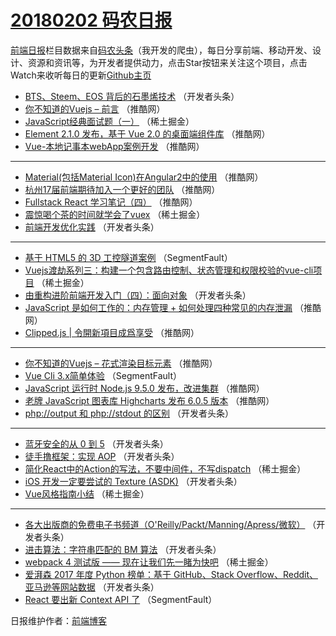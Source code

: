 # [20180202 码农日报](http://hao.caibaojian.com/date/2018/02/02)

[前端日报](http://caibaojian.com/c/news)栏目数据来自[码农头条](http://hao.caibaojian.com/)（我开发的爬虫），每日分享前端、移动开发、设计、资源和资讯等，为开发者提供动力，点击Star按钮来关注这个项目，点击Watch来收听每日的更新[Github主页](https://github.com/kujian/frontendDaily)
* [BTS、Steem、EOS 背后的石墨烯技术](http://hao.caibaojian.com/64122.html) （开发者头条）
* [你不知道的Vuejs &#8211; 前言](http://hao.caibaojian.com/64193.html) （推酷网）
* [JavaScript经典面试题（一）](http://hao.caibaojian.com/64116.html) （稀土掘金）
* [Element 2.1.0 发布，基于 Vue 2.0 的桌面端组件库](http://hao.caibaojian.com/64203.html) （推酷网）
* [Vue-本地记事本webApp案例开发](http://hao.caibaojian.com/64205.html) （推酷网）

***
* [Material(包括Material Icon)在Angular2中的使用](http://hao.caibaojian.com/64202.html) （推酷网）
* [杭州17届前端期待加入一个更好的团队](http://hao.caibaojian.com/64207.html) （推酷网）
* [Fullstack React 学习笔记（四）](http://hao.caibaojian.com/64199.html) （推酷网）
* [震惊喝个茶的时间就学会了vuex](http://hao.caibaojian.com/64107.html) （稀土掘金）
* [前端开发优化实践](http://hao.caibaojian.com/64127.html) （开发者头条）

***
* [基于 HTML5 的 3D 工控隧道案例](http://hao.caibaojian.com/64094.html) （SegmentFault）
* [Vuejs渡劫系列三：构建一个包含路由控制、状态管理和权限校验的vue-cli项目](http://hao.caibaojian.com/64106.html) （稀土掘金）
* [由重构进阶前端开发入门（四）：面向对象](http://hao.caibaojian.com/64145.html) （开发者头条）
* [JavaScript 是如何工作的：内存管理 + 如何处理四种常见的内存泄漏](http://hao.caibaojian.com/64200.html) （推酷网）
* [Clipped.js | 令開新項目成爲享受](http://hao.caibaojian.com/64201.html) （推酷网）

***
* [你不知道的Vuejs &#8211; 花式渲染目标元素](http://hao.caibaojian.com/64192.html) （推酷网）
* [Vue Cli 3.x简单体验](http://hao.caibaojian.com/64086.html) （SegmentFault）
* [JavaScript 运行时 Node.js 9.5.0 发布，改进集群](http://hao.caibaojian.com/64194.html) （推酷网）
* [老牌 JavaScript 图表库 Highcharts 发布 6.0.5 版本](http://hao.caibaojian.com/64196.html) （推酷网）
* [php://output 和 php://stdout 的区别](http://hao.caibaojian.com/64136.html) （开发者头条）

***
* [蓝牙安全的从 0 到 5](http://hao.caibaojian.com/64137.html) （开发者头条）
* [徒手撸框架：实现 AOP](http://hao.caibaojian.com/64128.html) （开发者头条）
* [简化React中的Action的写法，不要中间件，不写dispatch](http://hao.caibaojian.com/64117.html) （稀土掘金）
* [iOS 开发一定要尝试的 Texture (ASDK)](http://hao.caibaojian.com/64129.html) （开发者头条）
* [Vue风格指南小结](http://hao.caibaojian.com/64112.html) （稀土掘金）

***
* [各大出版商的免费电子书频道（O&#039;Reilly/Packt/Manning/Apress/微软）](http://hao.caibaojian.com/64119.html) （开发者头条）
* [进击算法：字符串匹配的 BM 算法](http://hao.caibaojian.com/64132.html) （开发者头条）
* [webpack 4 测试版 —— 现在让我们先一睹为快吧](http://hao.caibaojian.com/64103.html) （稀土掘金）
* [爱湃森 2017 年度 Python 榜单：基于 GitHub、Stack Overflow、Reddit、亚马逊等网站数据](http://hao.caibaojian.com/64120.html) （开发者头条）
* [React 要出新 Context API 了](http://hao.caibaojian.com/64096.html) （SegmentFault）

日报维护作者：[前端博客](http://caibaojian.com/) 